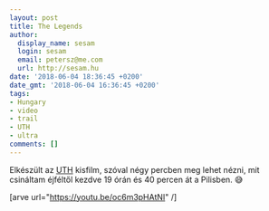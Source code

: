 ```yaml
---
layout: post
title: The Legends
author:
  display_name: sesam
  login: sesam
  email: petersz@me.com
  url: http://sesam.hu
date: '2018-06-04 18:36:45 +0200'
date_gmt: '2018-06-04 16:36:45 +0200'
tags:
- Hungary
- video
- trail
- UTH
- ultra
comments: []
---
```


Elkészült az [UTH](/2018/05/23/salomon-ultra-trail-hungary-fnshr) kisfilm, szóval négy percben meg lehet nézni, mit csináltam éjféltől kezdve 19 órán és 40 percen át a Pilisben. 😅

[arve url="https://youtu.be/oc6m3pHAtNI" /]
